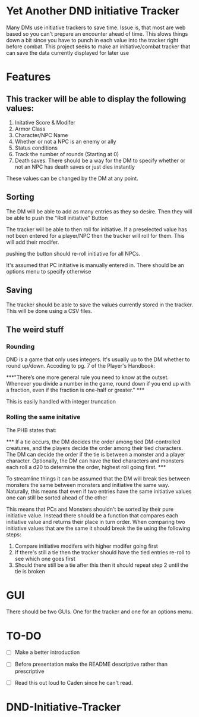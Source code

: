 # Yet Another DND initiative Tracker

Many DMs use initiative trackers to save time. Issue is, that most are web based so you can't prepare an encounter ahead of time. This slows things down a bit since you have to punch in each value into the tracker right before combat. This project seeks to make an initiative/combat tracker that can save the data currently displayed for later use

# Features

## This tracker will be able to display the following values:

1. Initative Score & Modifer
2. Armor Class
3. Character/NPC Name
4. Whether or not a NPC is an enemy or ally
5. Status conditions
8. Track the number of rounds (Starting at 0)
9. Death saves. There should be a way for the DM to specify whether or not an NPC has death saves or just dies instantly

These values can be changed by the DM at any point.

## Sorting

The DM will be able to add as many entries as they so desire. Then they will be able to push the "Roll initiative" Button


The tracker will be able to then roll for initiative. If a preselected value has not been entered for a player/NPC then the tracker will roll for them. This will add their modifer.


pushing the button should re-roll initiative for all NPCs.


It's assumed that PC initiative is manually entered in. There should be an options menu to specify otherwise 

## Saving
The tracker should be able to save the values currently stored in the tracker. This will be done using a CSV files. 

## The weird stuff

### Rounding

DND is a game that only uses integers. It's usually up to the DM whether to round up/down. Accoding to pg. 7 of the Player's Handbook:

***"There’s one more general rule you need to know at the outset. Whenever you divide a number in the game, round down if you end up with a fraction, even if the fraction is one-half or greater." ***

This is easily handled with integer truncation

### Rolling the same initative
The PHB states that:

*** If a tie occurs, the DM decides the order among tied DM-controlled creatures, and the players decide the order among their tied characters. The DM can decide the order if the tie is between a monster and a player character. Optionally, the DM can have the tied characters and monsters each roll a d20 to determine the order, highest roll going first. ***

To streamline things it can be assumed that the DM will break ties between monsters the same between monsters and initiative the same way. Naturally, this means that even if two entries have the same initiative values one can still be sorted ahead of the other

This means that PCs and Monsters shouldn't be sorted by their pure initiative value. Instead there should be a function that compares each initiative value and returns their place in turn order. When comparing two initiative values that are the same it should break the tie using the following steps:

1. Compare initiative modifers with higher modifer going first
2. If there's still a tie then the tracker should have the tied entries re-roll to see which one goes first
3. Should there still be a tie after this then it should repeat step 2 until the tie is broken

# GUI
There should be two GUIs. One for the tracker and one for an options menu. 

# TO-DO
- [ ] Make a better introduction
- [ ] Before presentation make the README descriptive rather than prescriptive 
- [ ] Read this out loud to Caden since he can't read. 



# DND-Initiative-Tracker
